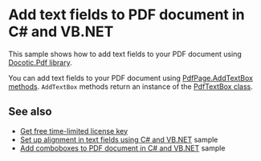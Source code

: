 # Add text fields to PDF document in C# and VB.NET
This sample shows how to add text fields to your PDF document using [Docotic.Pdf library](https://bitmiracle.com/pdf-library/). 

You can add text fields to your PDF document using [PdfPage.AddTextBox methods](https://api.docotic.com/pdfpage-addtextbox).
`AddTextBox` methods return an instance of the [PdfTextBox class](https://api.docotic.com/pdftextbox).

## See also
* [Get free time-limited license key](https://bitmiracle.com/pdf-library/download)
* [Set up alignment in text fields using C# and VB.NET](/Samples/Forms%20and%20Annotations/TextFieldAlignment) sample
* [Add comboboxes to PDF document in C# and VB.NET](/Samples/Forms%20and%20Annotations/Comboboxes) sample